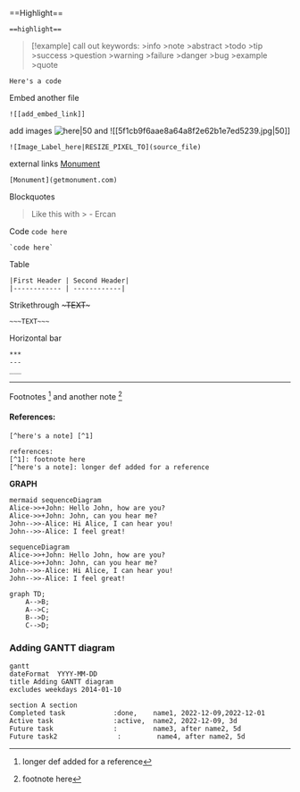 
==Highlight==
```
==highlight==
```

>[!example]
>call out keywords: >info >note >abstract >todo >tip >success >question >warning >failure >danger >bug >example >quote
>

```note_comment
Here's a code
```

Embed another file
```
![[add_embed_link]]
```


add images ![here|50](https://publish-01.obsidian.md/access/f786db9fac45774fa4f0d8112e232d67/og-image.png) and ![[5f1cb9f6aae8a64a8f2e62b1e7ed5239.jpg|50]]
```
![Image_Label_here|RESIZE_PIXEL_TO](source_file)
```


external links [Monument](getmonument.com)
```
[Monument](getmonument.com)
```

Blockquotes
>Like this with >
>\- Ercan

Code `code here`
```
`code here`
```


Table
```
|First Header | Second Header| 
|------------ | ------------|
```

Strikethrough ~~~TEXT~~~
```
~~~TEXT~~~
```

Horizontal bar
```
***
---
___
```
___

Footnotes [^here's a note] and another note [^1]
#### References: 
[^here's a note]: longer def added for a reference
[^1]: footnote here
```
[^here's a note] [^1]

references: 
[^1]: footnote here
[^here's a note]: longer def added for a reference
```

**GRAPH**
```
mermaid sequenceDiagram 
Alice->>+John: Hello John, how are you? 
Alice->>+John: John, can you hear me? 
John-->>-Alice: Hi Alice, I can hear you! 
John-->>-Alice: I feel great! 
```

```mermaid 
sequenceDiagram 
Alice->>+John: Hello John, how are you? 
Alice->>+John: John, can you hear me? 
John-->>-Alice: Hi Alice, I can hear you! 
John-->>-Alice: I feel great! 
```

```mermaid
graph TD;
    A-->B;
    A-->C;
    B-->D;
    C-->D;
```

### Adding GANTT diagram
```mermaid
gantt
dateFormat  YYYY-MM-DD
title Adding GANTT diagram
excludes weekdays 2014-01-10

section A section
Completed task            :done,    name1, 2022-12-09,2022-12-01
Active task               :active,  name2, 2022-12-09, 3d
Future task               :         name3, after name2, 5d
Future task2               :         name4, after name2, 5d

```
